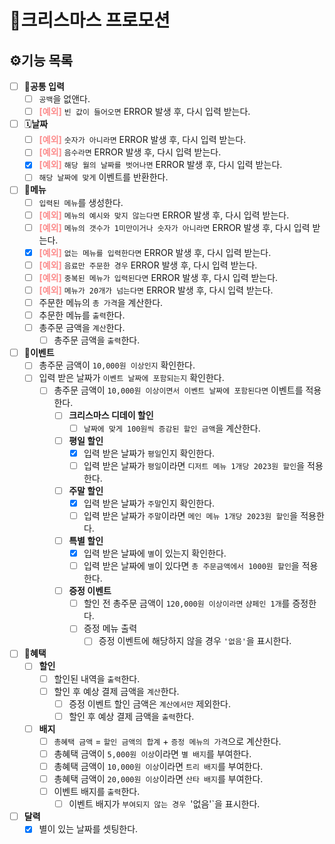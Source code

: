 # 🎄크리스마스 프로모션

## ⚙️기능 목록
- [ ] 🔣**공통 입력**
    - [ ] `공백`을 없앤다.
    - [ ] <span style="color: #FC8C8C">**[예외]**</span> `빈 값이 들어오면` ERROR 발생 후, 다시 입력 받는다.
- [ ] 🗓️**날짜**
    - [ ] <span style="color: #FC8C8C">**[예외]**</span> `숫자가 아니라면` ERROR 발생 후, 다시 입력 받는다.
    - [ ] <span style="color: #FC8C8C">**[예외]**</span> `음수라면` ERROR 발생 후, 다시 입력 받는다.
    - [x] <span style="color: #FC8C8C">**[예외]**</span> `해당 월의 날짜를 벗어나면` ERROR 발생 후, 다시 입력 받는다.
    - [ ] `해당 날짜에 맞게` 이벤트를 반환한다.
- [ ] 🥘**메뉴**
    - [ ] `입력된 메뉴`를 생성한다.
    - [ ] <span style="color: #FC8C8C">**[예외]**</span> `메뉴의 예시와 맞지 않는다면` ERROR 발생 후, 다시 입력 받는다.
    - [ ] <span style="color: #FC8C8C">**[예외]**</span> `메뉴의 갯수가 1미만이거나 숫자가 아니라면` ERROR 발생 후, 다시 입력 받는다.
    - [x] <span style="color: #FC8C8C">**[예외]**</span> `없는 메뉴를 입력한다면` ERROR 발생 후, 다시 입력 받는다.
    - [ ] <span style="color: #FC8C8C">**[예외]**</span> `음료만 주문한 경우` ERROR 발생 후, 다시 입력 받는다.
    - [ ] <span style="color: #FC8C8C">**[예외]**</span> `중복된 메뉴가 입력된다면` ERROR 발생 후, 다시 입력 받는다.
    - [ ] <span style="color: #FC8C8C">**[예외]**</span> `메뉴가 20개가 넘는다면` ERROR 발생 후, 다시 입력 받는다.
    - [ ] 주문한 메뉴의 `총 가격`을 계산한다.
    - [ ] 추문한 메뉴를 `출력`한다.
    - [ ] 총주문 금액을 `계산`한다.
        - [ ] 총주문 금액을 `출력`한다. 
- [ ] 🎈**이벤트**
    - [ ] 총주문 금액이 `10,000원 이상인지` 확인한다.
    - [ ] 입력 받은 날짜가 `이벤트 날짜에 포함되는지` 확인한다.
        - [ ] 총주문 금액이 `10,000원 이상이면서 이벤트 날짜에 포함된다면` 이벤트를 적용한다. 
            - [ ] **크리스마스 디데이 할인**
                - [ ] `날짜에 맞게 100원씩 증감된 할인 금액`을 계산한다.
            - [ ] **평일 할인**
                - [x] 입력 받은 날짜가 `평일`인지 확인한다.
                - [ ] 입력 받은 날짜가 `평일`이라면 `디저트 메뉴 1개당 2023원 할인`을 적용한다.
            - [ ] **주말 할인**
                - [x] 입력 받은 날짜가 `주말`인지 확인한다.
                - [ ] 입력 받은 날짜가 `주말`이라면 `메인 메뉴 1개당 2023원 할인`을 적용한다.
            - [ ] **특별 할인**
                - [x] 입력 받은 날짜에 `별`이 있는지 확인한다.
                - [ ] 입력 받은 날짜에 `별`이 있다면 `총 주문금액에서 1000원 할인`을 적용한다.
            - [ ] **증정 이벤트**
                - [ ] 할인 전 총주문 금액이 `120,000원 이상이라면` `샴페인 1개`를 증정한다.
                - [ ] 증정 메뉴 출력 
                    - [ ] 증정 이벤트에 해당하지 않을 경우 `'없음'`을 표시한다.
- [ ] 🎉**혜택**
    - [ ] **할인**
      - [ ] 할인된 내역을 `출력`한다. 
      - [ ] 할인 후 예상 결제 금액을 `계산`한다.
          - [ ] 증정 이벤트 할인 금액은 `계산에서만` 제외한다.
          - [ ] 할인 후 예상 결제 금액을 `출력`한다.
    - [ ] **배지** 
       - [ ] `총혜택 금액` = `할인 금액의 합계` + `증정 메뉴의 가격`으로 계산한다.
       - [ ] 총혜택 금액이 `5,000원 이상`이라면 `별 배지`를 부여한다.
       - [ ] 총혜택 금액이 `10,000원 이상`이라면 `트리 배지`를 부여한다.
       - [ ] 총혜택 금액이 `20,000원 이상`이라면 `산타 배지`를 부여한다.
       - [ ] 이벤트 배지를 `출력`한다.
           - [ ] 이벤트 배지가 `부여되지 않는 경우 `'없음'`을 표시한다.
- [ ] **달력**
    - [x] 별이 있는 날짜를 셋팅한다.